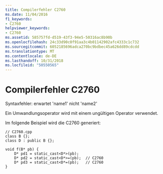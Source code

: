 ```yaml
---
title: Compilerfehler C2760
ms.date: 11/04/2016
f1_keywords:
- C2760
helpviewer_keywords:
- C2760
ms.assetid: 585757fd-d519-43f3-94e5-50316ac8b90b
ms.openlocfilehash: 24c33d90c0f91aa3c4b01142902afc4333c1c732
ms.sourcegitcommit: 6052185696adca270bc9bdbec45a626dd89cdcdd
ms.translationtype: MT
ms.contentlocale: de-DE
ms.lasthandoff: 10/31/2018
ms.locfileid: "50550565"
---
```

# <a name="compiler-error-c2760"></a>Compilerfehler C2760

Syntaxfehler: erwartet 'name1' nicht 'name2'

Ein Umwandlungsoperator wird mit einem ungültigen Operator verwendet.

Im folgende Beispiel wird die C2760 generiert:

```
// C2760.cpp
class B {};
class D : public B {};

void f(B* pb) {
    D* pd1 = static_cast<D*>(pb);
    D* pd2 = static_cast<D*>=(pb);  // C2760
    D* pd3 = static_cast<D*=(pb);   // C2760
}
```